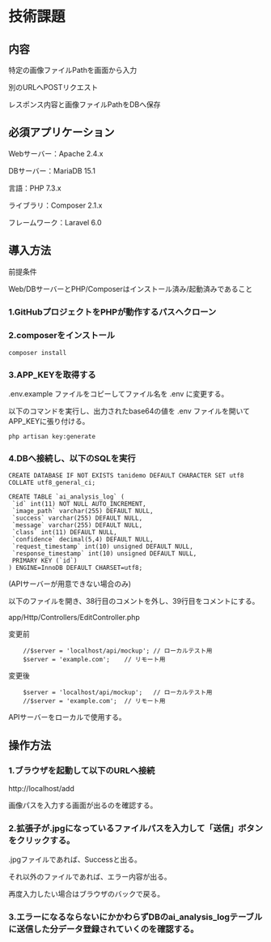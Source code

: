 # 技術課題

## 内容

特定の画像ファイルPathを画面から入力

別のURLへPOSTリクエスト

レスポンス内容と画像ファイルPathをDBへ保存



## 必須アプリケーション

Webサーバー：Apache 2.4.x

DBサーバー：MariaDB 15.1

言語：PHP 7.3.x

ライブラリ：Composer 2.1.x

フレームワーク：Laravel 6.0



## 導入方法

前提条件

Web/DBサーバーとPHP/Composerはインストール済み/起動済みであること




### 1.GitHubプロジェクトをPHPが動作するパスへクローン

### 2.composerをインストール

```
composer install
```

### 3.APP_KEYを取得する

.env.example ファイルをコピーしてファイル名を .env に変更する。

以下のコマンドを実行し、出力されたbase64の値を .env ファイルを開いてAPP_KEYに張り付ける。

```
php artisan key:generate
```

### 4.DBへ接続し、以下のSQLを実行

```
CREATE DATABASE IF NOT EXISTS tanidemo DEFAULT CHARACTER SET utf8 COLLATE utf8_general_ci;

CREATE TABLE `ai_analysis_log` (
 `id` int(11) NOT NULL AUTO_INCREMENT,
 `image_path` varchar(255) DEFAULT NULL,
 `success` varchar(255) DEFAULT NULL,
 `message` varchar(255) DEFAULT NULL,
 `class` int(11) DEFAULT NULL,
 `confidence` decimal(5,4) DEFAULT NULL,
 `request_timestamp` int(10) unsigned DEFAULT NULL,
 `response_timestamp` int(10) unsigned DEFAULT NULL,
 PRIMARY KEY (`id`)
) ENGINE=InnoDB DEFAULT CHARSET=utf8;

```

(APIサーバーが用意できない場合のみ)

以下のファイルを開き、38行目のコメントを外し、39行目をコメントにする。

app/Http/Controllers/EditController.php

変更前

        //$server = 'localhost/api/mockup';	// ローカルテスト用
        $server = 'example.com';	// リモート用

変更後

        $server = 'localhost/api/mockup';	// ローカルテスト用
        //$server = 'example.com';	// リモート用

APIサーバーをローカルで使用する。



## 操作方法

### 1.ブラウザを起動して以下のURLへ接続

http://localhost/add

画像パスを入力する画面が出るのを確認する。



### 2.拡張子が.jpgになっているファイルパスを入力して「送信」ボタンをクリックする。

.jpgファイルであれば、Successと出る。

それ以外のファイルであれば、エラー内容が出る。

再度入力したい場合はブラウザのバックで戻る。



### 3.エラーになるならないにかかわらずDBのai_analysis_logテーブルに送信した分データ登録されていくのを確認する。

